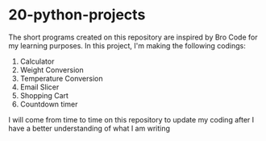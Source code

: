 # 20-python-projects
The short programs created on this repository are inspired by Bro Code for my learning purposes.
In this project, I'm making the following codings:

1. Calculator
2. Weight Conversion
3. Temperature Conversion
4. Email Slicer
5. Shopping Cart
6. Countdown timer

I will come from time to time on this repository to update my coding after I have a better understanding of what I am writing
